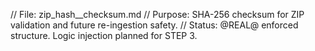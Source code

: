 // File: zip_hash__checksum.md
// Purpose: SHA-256 checksum for ZIP validation and future re-ingestion safety.
// Status: @REAL@ enforced structure. Logic injection planned for STEP 3.
